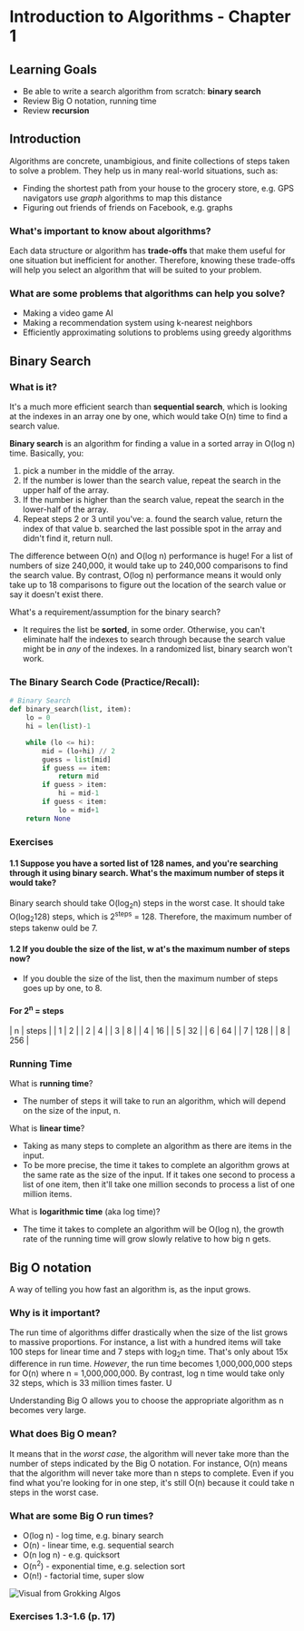 # Introduction to Algorithms - Chapter 1

## Learning Goals

- Be able to write a search algorithm from scratch: **binary search**
- Review Big O notation, running time
- Review **recursion**

## Introduction 

Algorithms are concrete, unambigious, and finite collections of steps taken to solve a problem. They help us in many real-world situations, such as:
- Finding the shortest path from your house to the grocery store, e.g. GPS navigators use _graph_ algorithms to map this distance
- Figuring out friends of friends on Facebook, e.g. graphs

### What's important to know about algorithms? 

Each data structure or algorithm has **trade-offs** that make them useful for one situation but inefficient for another. Therefore, knowing these trade-offs will help you select an algorithm that will be suited to your problem. 

### What are some problems that algorithms can help you solve? 

- Making a video game AI
- Making a recommendation system using k-nearest neighbors
- Efficiently approximating solutions to problems using greedy algorithms 

## Binary Search

### What is it? 
It's a much more efficient search than **sequential search**, which is looking at the indexes in an array one by one, which would take O(n) time to find a search value. 

**Binary search** is an algorithm for finding a value in a sorted array in O(log n) time. Basically, you:
1. pick a number in the middle of the array. 
2. If the number is lower than the search value, repeat the search in the upper half of the array. 
3. If the number is higher than the search value, repeat the search in the lower-half of the array. 
4. Repeat steps 2 or 3 until you've: 
    a. found the search value, return the index of that value
    b. searched the last possible spot in the array and didn't find it, return null. 

The difference between O(n) and O(log n) performance is huge! For a list of numbers of size 240,000, it would take up to 240,000 comparisons to find the search value. By contrast, O(log n) performance means it would only take up to 18 comparisons to figure out the location of the search value or say it doesn't exist there. 

What's a requirement/assumption for the binary search? 
- It requires the list be **sorted**, in some order. Otherwise, you can't eliminate half the indexes to search through because the search value might be in _any_ of the indexes. In a randomized list, binary search won't work. 


### The Binary Search Code (Practice/Recall):

```python 
# Binary Search 
def binary_search(list, item): 
    lo = 0
    hi = len(list)-1

    while (lo <= hi):
        mid = (lo+hi) // 2
        guess = list[mid] 
        if guess == item:
            return mid
        if guess > item:
            hi = mid-1
        if guess < item:
            lo = mid+1
    return None
```

### Exercises

#### 1.1 Suppose you have a sorted list of 128 names, and you're searching through it using binary search. What's the maximum number of steps it would take? 

Binary search should take O(log<sub>2</sub>n) steps in the worst case. It should take O(log<sub>2</sub>128) steps, which is 2<sup>steps</sup> = 128. Therefore, the maximum number of steps takenw ould be 7. 

#### 1.2 If you double the size of the list, w at's the maximum number of steps now? 
- If you double the size of the list, then the maximum number of steps goes up by one, to 8. 

#### For 2<sup>n</sup> = steps
| n | steps | 
| 1 | 2 | 
| 2 | 4 | 
| 3 | 8 | 
| 4 | 16 | 
| 5 | 32 | 
| 6 | 64 | 
| 7 | 128 | 
| 8 | 256 | 



### Running Time 

What is **running time**? 
- The number of steps it will take to run an algorithm, which will depend on the size of the input, n. 

What is **linear time**? 
- Taking as many steps to complete an algorithm as there are items in the input. 
- To be more precise, the time it takes to complete an algorithm grows at the same rate as the size of the input. If it takes one second to process a list of one item, then it'll take one million seconds to process a list of one million items. 

What is **logarithmic time** (aka log time)? 
- The time it takes to complete an algorithm will be O(log n), the growth rate of the running time will grow slowly relative to how big n gets. 

## Big O notation

A way of telling you how fast an algorithm is, as the input grows. 

### Why is it important? 

The run time of algorithms differ drastically when the size of the list grows to massive proportions. For instance, a list with a hundred items will take 100 steps for linear time and 7 steps with log<sub>2</sub>n time. That's only about 15x difference in run time. _However_, the run time becomes 1,000,000,000 steps for O(n) where n = 1,000,000,000. By contrast, log n time would take only 32 steps, which is 33 million times faster. U

Understanding Big O allows you to choose the appropriate algorithm as n becomes very large. 

### What does Big O mean? 

It means that in the _worst case_, the algorithm will never take more than the number of steps indicated by the Big O notation. For instance, O(n) means that the algorithm will never take more than n steps to complete. Even if you find what you're looking for in one step, it's still O(n) because it could take n steps in the worst case. 

### What are some Big O run times? 
- O(log n) - log time, e.g. binary search
- O(n) - linear time, e.g. sequential search
- O(n log n) - e.g. quicksort
- O(n<sup>2</sup>) - exponential time, e.g. selection sort
- O(n!) - factorial time, super slow

![Visual from Grokking Algos](\images\o-runtimes-chapter-1-visual.png)


### Exercises 1.3-1.6 (p. 17)

